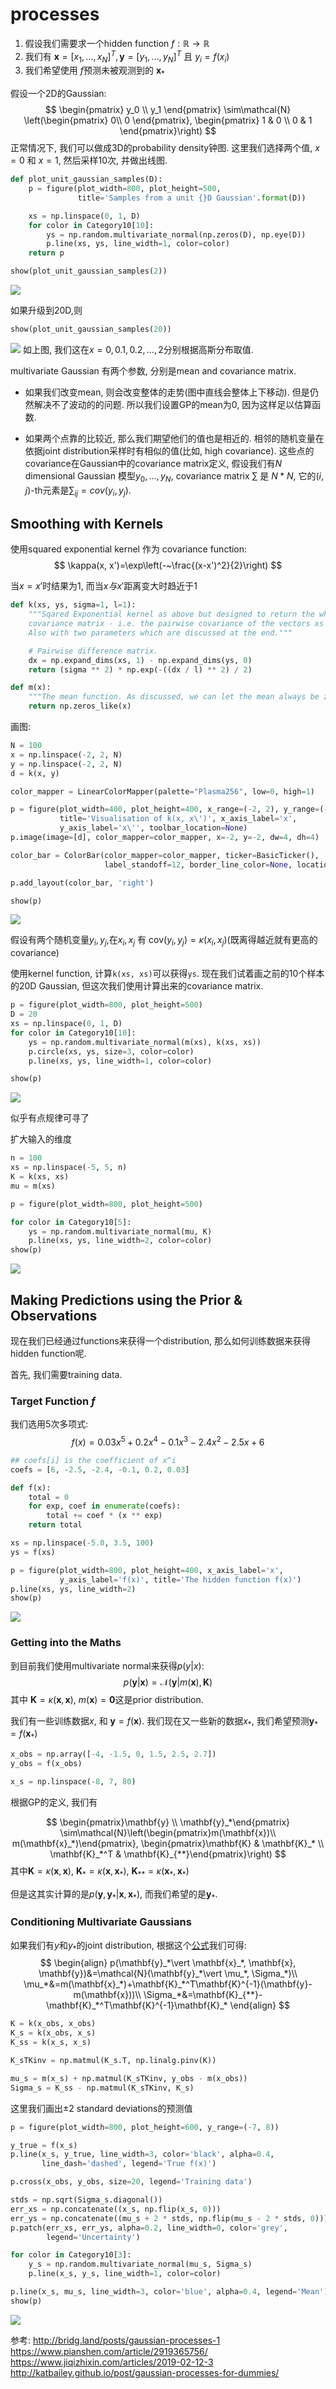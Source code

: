 # processes

1. 假设我们需要求一个hidden function $f:\mathbb{R}\rightarrow\mathbb{R}$
2. 我们有 $\mathbf{x}=[x_ 1, \ldots, x_N]^T, \mathbf{y}=[y_ 1, \ldots, y_N]^T$ 且 $y_i = f(x_i)$
3. 我们希望使用 $f$预测未被观测到的 $\mathbf{x}_*$

假设一个2D的Gaussian:
$$
\begin{pmatrix} y_0 \\ y_1 \end{pmatrix} 
\sim\mathcal{N}
\left(\begin{pmatrix} 0\\ 0 \end{pmatrix}, \begin{pmatrix} 1 & 0 \\ 0 & 1 \end{pmatrix}\right)
$$
正常情况下, 我们可以做成3D的probability density钟图. 这里我们选择两个值, $x=0$ 和 $x=1$, 然后采样10次, 并做出线图.
```python
def plot_unit_gaussian_samples(D):
    p = figure(plot_width=800, plot_height=500,
               title='Samples from a unit {}D Gaussian'.format(D))

    xs = np.linspace(0, 1, D)
    for color in Category10[10]:
        ys = np.random.multivariate_normal(np.zeros(D), np.eye(D))
        p.line(xs, ys, line_width=1, color=color)
    return p

show(plot_unit_gaussian_samples(2))
```
![](./processes/1.png)

如果升级到20D,则
```python
show(plot_unit_gaussian_samples(20))
```
![](./processes/2.png)
如上图, 我们这在$x=0,0.1,0.2,...,2$分别根据高斯分布取值.

multivariate Gaussian 有两个参数, 分别是mean and covariance matrix. 
- 如果我们改变mean, 则会改变整体的走势(图中直线会整体上下移动). 但是仍然解决不了波动的的问题. 所以我们设置GP的mean为0, 因为这样足以估算函数.

- 如果两个点靠的比较近, 那么我们期望他们的值也是相近的. 相邻的随机变量在依据joint distribution采样时有相似的值(比如, high covariance). 这些点的covariance在Gaussian中的covariance matrix定义, 假设我们有$N$ dimensional Gaussian 模型$y_0,...,y_N$, covariance matrix $\sum$ 是 $N * N$, 它的$(i,j)$-th元素是$\sum_{ij}=cov(y_i,y_j)$.



## Smoothing with Kernels
使用squared exponential kernel 作为 covariance function:
$$ \kappa(x, x')=\exp\left(-~\frac{(x-x')^2}{2}\right) $$

当$x = x'$时结果为1, 而当$x 与 x'$距离变大时趋近于1
```python
def k(xs, ys, sigma=1, l=1):
    """Sqared Exponential kernel as above but designed to return the whole
    covariance matrix - i.e. the pairwise covariance of the vectors xs & ys.
    Also with two parameters which are discussed at the end."""

    # Pairwise difference matrix.
    dx = np.expand_dims(xs, 1) - np.expand_dims(ys, 0)
    return (sigma ** 2) * np.exp(-((dx / l) ** 2) / 2)

def m(x):
    """The mean function. As discussed, we can let the mean always be zero."""
    return np.zeros_like(x)
```
画图:
```python
N = 100
x = np.linspace(-2, 2, N)
y = np.linspace(-2, 2, N)
d = k(x, y)

color_mapper = LinearColorMapper(palette="Plasma256", low=0, high=1)

p = figure(plot_width=400, plot_height=400, x_range=(-2, 2), y_range=(-2, 2),
           title='Visualisation of k(x, x\')', x_axis_label='x',
           y_axis_label='x\'', toolbar_location=None)
p.image(image=[d], color_mapper=color_mapper, x=-2, y=-2, dw=4, dh=4)

color_bar = ColorBar(color_mapper=color_mapper, ticker=BasicTicker(),
                     label_standoff=12, border_line_color=None, location=(0,0))

p.add_layout(color_bar, 'right')

show(p)
```

![](./processes/3.png)

假设有两个随机变量$y_i,y_j$,在$x_i,x_j$ 有 $\text{cov}(y_i, y_j)=\kappa(x_i, x_j)$(既离得越近就有更高的covariance)

使用kernel function, 计算`k(xs, xs)`可以获得`ys`. 现在我们试着画之前的10个样本的20D Gaussian, 但这次我们使用计算出来的covariance matrix.

```python
p = figure(plot_width=800, plot_height=500)
D = 20
xs = np.linspace(0, 1, D)
for color in Category10[10]:
    ys = np.random.multivariate_normal(m(xs), k(xs, xs))
    p.circle(xs, ys, size=3, color=color)
    p.line(xs, ys, line_width=1, color=color)

show(p)
```

![](./processes/4.png)

似乎有点规律可寻了


扩大输入的维度
```python
n = 100
xs = np.linspace(-5, 5, n)
K = k(xs, xs)
mu = m(xs)

p = figure(plot_width=800, plot_height=500)

for color in Category10[5]:
    ys = np.random.multivariate_normal(mu, K)
    p.line(xs, ys, line_width=2, color=color)
show(p)

```

![](./processes/5.png)

## Making Predictions using the Prior & Observations
现在我们已经通过functions来获得一个distribution, 那么如何训练数据来获得hidden function呢.

首先, 我们需要training data.

### Target Function $f$
我们选用5次多项式:
$$f(x)=0.03 x^5 + 0.2 x^4 - 0.1 x^3 - 2.4 x^2 - 2.5 x + 6$$

```python
## coefs[i] is the coefficient of x^i
coefs = [6, -2.5, -2.4, -0.1, 0.2, 0.03]

def f(x):
    total = 0
    for exp, coef in enumerate(coefs):
        total += coef * (x ** exp)
    return total

xs = np.linspace(-5.0, 3.5, 100)
ys = f(xs)

p = figure(plot_width=800, plot_height=400, x_axis_label='x',
           y_axis_label='f(x)', title='The hidden function f(x)')
p.line(xs, ys, line_width=2)
show(p)
```
![](./processes/6.png)


### Getting into the Maths
到目前我们使用multivariate normal来获得$p(y|x)$:
$$p(\mathbf{y}\vert\mathbf{x})=\mathcal{N}(\mathbf{y}\vert m(\mathbf{x}),\mathbf{K})$$ 
其中 $\mathbf{K}=\kappa(\mathbf{x}, \mathbf{x})$, $m(\mathbf{x})=\mathbf{0}$这是prior distribution.

我们有一些训练数据$x$, 和 $\mathbf{y}=f(\mathbf{x})$. 我们现在又一些新的数据$x_*$, 我们希望预测$\mathbf{y}_*=f(\mathbf{x}_*)$
```python
x_obs = np.array([-4, -1.5, 0, 1.5, 2.5, 2.7])
y_obs = f(x_obs)

x_s = np.linspace(-8, 7, 80)
```

根据GP的定义, 我们有

$$
\begin{pmatrix}\mathbf{y} \\ \mathbf{y}_*\end{pmatrix} \sim\mathcal{N}\left(\begin{pmatrix}m(\mathbf{x})\\ m(\mathbf{x}_*)\end{pmatrix}, \begin{pmatrix}\mathbf{K} & \mathbf{K}_* \\ \mathbf{K}_*^T & \mathbf{K}_{**}\end{pmatrix}\right)
$$
其中$\mathbf{K}=\kappa(\mathbf{x}, \mathbf{x})$, $\mathbf{K}_* = \kappa(\mathbf{x}, \mathbf{x}_*)$, $\mathbf{K}_{**}=\kappa(\mathbf{x}_*, \mathbf{x}_*)$

但是这其实计算的是$p(\mathbf{y}, \mathbf{y}_*\vert \mathbf{x}, \mathbf{x}_*)$, 而我们希望的是$\mathbf{y}_*$.

### Conditioning Multivariate Gaussians
如果我们有$y$和$y_*$的joint distribution, 根据这个[公式](https://en.wikipedia.org/wiki/Multivariate_normal_distribution#Conditional_distributions)我们可得:
$$
\begin{align}
p(\mathbf{y}_*\vert \mathbf{x}_*, \mathbf{x}, \mathbf{y})&=\mathcal{N}(\mathbf{y}_*\vert \mu_*, \Sigma_*)\\
\mu_*&=m(\mathbf{x}_*)+\mathbf{K}_*^T\mathbf{K}^{-1}(\mathbf{y}-m(\mathbf{x}))\\
\Sigma_*&=\mathbf{K}_{**}-\mathbf{K}_*^T\mathbf{K}^{-1}\mathbf{K}_*
\end{align}
$$

```python
K = k(x_obs, x_obs)
K_s = k(x_obs, x_s)
K_ss = k(x_s, x_s)

K_sTKinv = np.matmul(K_s.T, np.linalg.pinv(K))

mu_s = m(x_s) + np.matmul(K_sTKinv, y_obs - m(x_obs))
Sigma_s = K_ss - np.matmul(K_sTKinv, K_s)
```

这里我们画出±2 standard deviations的预测值

```python
p = figure(plot_width=800, plot_height=600, y_range=(-7, 8))

y_true = f(x_s)
p.line(x_s, y_true, line_width=3, color='black', alpha=0.4,
       line_dash='dashed', legend='True f(x)')

p.cross(x_obs, y_obs, size=20, legend='Training data')

stds = np.sqrt(Sigma_s.diagonal())
err_xs = np.concatenate((x_s, np.flip(x_s, 0)))
err_ys = np.concatenate((mu_s + 2 * stds, np.flip(mu_s - 2 * stds, 0)))
p.patch(err_xs, err_ys, alpha=0.2, line_width=0, color='grey',
        legend='Uncertainty')

for color in Category10[3]:
    y_s = np.random.multivariate_normal(mu_s, Sigma_s)
    p.line(x_s, y_s, line_width=1, color=color)

p.line(x_s, mu_s, line_width=3, color='blue', alpha=0.4, legend='Mean')
show(p)

```
![](./processes/7.png)

参考:
http://bridg.land/posts/gaussian-processes-1
https://www.pianshen.com/article/2919365756/
https://www.jiqizhixin.com/articles/2019-02-12-3
http://katbailey.github.io/post/gaussian-processes-for-dummies/

